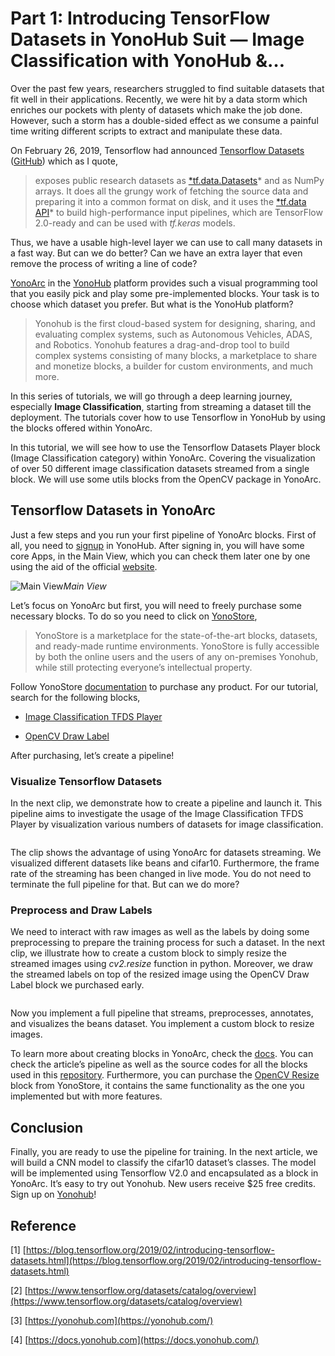 
# Part 1: Introducing TensorFlow Datasets in YonoHub Suit — Image Classification with YonoHub &…



Over the past few years, researchers struggled to find suitable datasets that fit well in their applications. Recently, we were hit by a data storm which enriches our pockets with plenty of datasets which make the job done. However, such a storm has a double-sided effect as we consume a painful time writing different scripts to extract and manipulate these data.

On February 26, 2019, Tensorflow had announced [Tensorflow Datasets ](https://blog.tensorflow.org/2019/02/introducing-tensorflow-datasets.html)([GitHub](https://github.com/tensorflow/datase)) which as I quote,
> exposes public research datasets as [*tf.data.Datasets](https://www.tensorflow.org/api_docs/python/tf/data/Dataset)* and as NumPy arrays. It does all the grungy work of fetching the source data and preparing it into a common format on disk, and it uses the [*tf.data API](https://www.tensorflow.org/guide/datasets)* to build high-performance input pipelines, which are TensorFlow 2.0-ready and can be used with *tf.keras* models.

Thus, we have a usable high-level layer we can use to call many datasets in a fast way. But can we do better? Can we have an extra layer that even remove the process of writing a line of code?

[YonoArc](https://yonohub.com/yonoarc/) in the [YonoHub](https://yonohub.com/) platform provides such a visual programming tool that you easily pick and play some pre-implemented blocks. Your task is to choose which dataset you prefer. But what is the YonoHub platform?
> Yonohub is the first cloud-based system for designing, sharing, and evaluating complex systems, such as Autonomous Vehicles, ADAS, and Robotics. Yonohub features a drag-and-drop tool to build complex systems consisting of many blocks, a marketplace to share and monetize blocks, a builder for custom environments, and much more.

In this series of tutorials, we will go through a deep learning journey, especially **Image Classification**, starting from streaming a dataset till the deployment. The tutorials cover how to use Tensorflow in YonoHub by using the blocks offered within YonoArc.

In this tutorial, we will see how to use the Tensorflow Datasets Player block (Image Classification category) within YonoArc. Covering the visualization of over 50 different image classification datasets streamed from a single block. We will use some utils blocks from the OpenCV package in YonoArc.

## Tensorflow Datasets in YonoArc

Just a few steps and you run your first pipeline of YonoArc blocks. First of all, you need to [signup](https://app.yonohub.com/) in YonoHub. After signing in, you will have some core Apps, in the Main View, which you can check them later one by one using the aid of the official [website](https://yonohub.com/).

![Main View](https://cdn-images-1.medium.com/max/2004/1*M88cYQCoIT2-JGAD0BhyeA.png)*Main View*

Let’s focus on YonoArc but first, you will need to freely purchase some necessary blocks. To do so you need to click on [YonoStore](https://yonohub.com/yonostore/),
> YonoStore is a marketplace for the state-of-the-art blocks, datasets, and ready-made runtime environments. YonoStore is fully accessible by both the online users and the users of any on-premises Yonohub, while still protecting everyone’s intellectual property.

Follow YonoStore [documentation](https://docs.yonohub.com/docs/yonohub/yonostore/) to purchase any product. For our tutorial, search for the following blocks,

* [Image Classification TFDS Player](https://store.yonohub.com/product/image-classification-player/)

* [OpenCV Draw Label](https://store.yonohub.com/product/draw-label/)

After purchasing, let’s create a pipeline!

### Visualize Tensorflow Datasets

In the next clip, we demonstrate how to create a pipeline and launch it. This pipeline aims to investigate the usage of the Image Classification TFDS Player by visualization various numbers of datasets for image classification.

[![]()](https://youtu.be/-yspgvzk1Y8)

The clip shows the advantage of using YonoArc for datasets streaming. We visualized different datasets like beans and cifar10. Furthermore, the frame rate of the streaming has been changed in live mode. You do not need to terminate the full pipeline for that. But can we do more?

### Preprocess and Draw Labels

We need to interact with raw images as well as the labels by doing some preprocessing to prepare the training process for such a dataset. In the next clip, we illustrate how to create a custom block to simply resize the streamed images using *cv2.resize* function in python. Moreover, we draw the streamed labels on top of the resized image using the OpenCV Draw Label block we purchased early.

[![]()](https://youtu.be/XQAEguGxWrk)

Now you implement a full pipeline that streams, preprocesses, annotates, and visualizes the beans dataset. You implement a custom block to resize images.

To learn more about creating blocks in YonoArc, check the [docs](https://docs.yonohub.com/docs/yonohub/yonoarc/creating-yonoarc-blocks/). You can check the article’s pipeline as well as the source codes for all the blocks used in this [repository](https://github.com/YonoHub/Introducing-TensorFlow-Datasets-in-YonoHub-Suit.git). Furthermore, you can purchase the [OpenCV Resize](https://store.yonohub.com/product/resize/) block from YonoStore, it contains the same functionality as the one you implemented but with more features.

## Conclusion

Finally, you are ready to use the pipeline for training. In the next article, we will build a CNN model to classify the cifar10 dataset’s classes. The model will be implemented using Tensorflow V2.0 and encapsulated as a block in YonoArc. It’s easy to try out Yonohub. New users receive $25 free credits. Sign up on [Yonohub](https://yonohub.com/)!

## Reference

[1] [https://blog.tensorflow.org/2019/02/introducing-tensorflow-datasets.html](https://blog.tensorflow.org/2019/02/introducing-tensorflow-datasets.html)

[2] [https://www.tensorflow.org/datasets/catalog/overview](https://www.tensorflow.org/datasets/catalog/overview)

[3] [https://yonohub.com](https://yonohub.com/)

[4] [https://docs.yonohub.com](https://docs.yonohub.com/)










